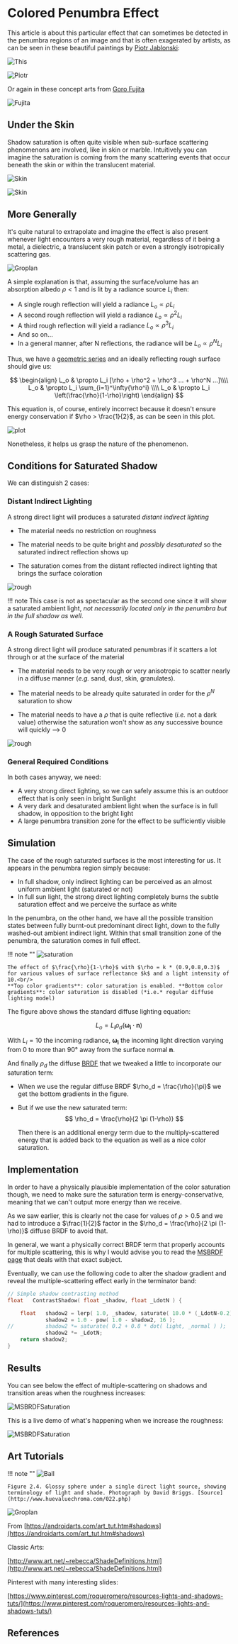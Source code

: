 ﻿# Colored Penumbra Effect

This article is about this particular effect that can sometimes be detected in the penumbra regions of an image and that is often exagerated by artists,
 as can be seen in these beautiful paintings by [Piotr Jablonski](https://www.behance.net/gallery/16101045/TOMCAT):

![This](images/141006_PJ_Tomcat3.jpg)

![Piotr](images/141006_PJ_Tomcat1.jpg)


Or again in these concept arts from [Goro Fujita](https://twitter.com/gorosart)

![Fujita](images/SaturationEffect2.jpg)


## Under the Skin

Shadow saturation is often quite visible when sub-surface scattering phenomenons are involved, like in skin or marble.
Intuitively you can imagine the saturation is coming from the many scattering events that occur beneath the skin or within the translucent material.

![Skin](images/SaturationInTheMiddle.jpg)

![Skin](images/SubSurfaceScattering.jpg)


## More Generally

It's quite natural to extrapolate and imagine the effect is also present whenever light encounters a very rough material, regardless of it being a metal, a dielectric, a translucent skin patch or even a strongly isotropically scattering gas.

![Groplan](images/ShadowSaturation.jpg)

A simple explanation is that, assuming the surface/volume has an absorption albedo $\rho < 1$ and is lit by a radiance source $L_i$ then:

* A single rough reflection will yield a radiance $L_o \propto\rho L_i$
* A second rough reflection will yield a radiance $L_o \propto\rho^2 L_i$
* A third rough reflection will yield a radiance $L_o \propto\rho^3 L_i$
* And so on...
* In a general manner, after N reflections, the radiance will be $L_o \propto\rho^N L_i$

Thus, we have a [geometric series](http://mathworld.wolfram.com/GeometricSeries.html) and an ideally reflecting rough surface should give us:

$$
\begin{align}
 L_o & \propto L_i [\rho + \rho^2 + \rho^3 ...  + \rho^N ...]\\\\
 L_o & \propto L_i \sum_{i=1}^\infty{\rho^i} \\\\
 L_o & \propto L_i \left(\frac{\rho}{1-\rho}\right)
 \end{align}
$$

This equation is, of course, entirely incorrect because it doesn't ensure energy conservation if $\rho > \frac{1}{2}$, as can be seen in this plot.

![plot](images/InfiniteBounces.jpg)


Nonetheless, it helps us grasp the nature of the phenomenon.


## Conditions for Saturated Shadow

We can distinguish 2 cases:

### Distant Indirect Lighting

A strong direct light will produces a saturated *distant indirect lighting*

* The material needs no restriction on roughness

* The material needs to be quite bright and *possibly desaturated* so the saturated indirect reflection shows up

* The saturation comes from the distant reflected indirect lighting that brings the surface coloration

![rough](images/SaturatedIndirectLight.jpg)

!!! note
    This case is not as spectacular as the second one since it will show a saturated ambient light, *not necessarily located only in the penumbra but in the full shadow as well*.


### A Rough Saturated Surface

A strong direct light will produce saturated penumbras if it scatters a lot through or at the surface of the material

* The material needs to be very rough or very anisotropic to scatter nearly in a diffuse manner (*e.g.* sand, dust, skin, granulates).

* The material needs to be already quite saturated in order for the $\rho^N$ saturation to show

* The material needs to have a $\rho$ that is quite reflective (*i.e.* not a dark value) otherwise the saturation won't show as any successive bounce will quickly --> 0

![rough](images/RoughSaturatedSurface.jpg)


### General Required Conditions

In both cases anyway, we need:

* A very strong direct lighting, so we can safely assume this is an outdoor effect that is only seen in bright Sunlight
* A very dark and desaturated ambient light when the surface is in full shadow, in opposition to the bright light
* A large penumbra transition zone for the effect to be sufficiently visible


## Simulation

The case of the rough saturated surfaces is the most interesting for us. It appears in the penumbra region simply because:

* In full shadow, only indirect lighting can be perceived as an almost uniform ambient light (saturated or not)
* In full sun light, the strong direct lighting completely burns the subtle saturation effect and we perceive the surface as white

In the penumbra, on the other hand, we have all the possible transition states between fully burnt-out predominant direct light, down to the fully washed-out ambient indirect light.
Within that small transition zone of the penumbra, the saturation comes in full effect.

!!! note ""
    ![saturation](images/SaturationEffect.jpg)

    The effect of $\frac{\rho}{1-\rho}$ with $\rho = k * (0.9,0.8,0.3)$ for various values of surface reflectance $k$ and a light intensity of 10.<br/>
	**Top color gradients**: color saturation is enabled. **Bottom color gradients**: color saturation is disabled (*i.e.* regular diffuse lighting model)


The figure above shows the standard diffuse lighting equation:

$$
L_o = L_i \rho_d (\boldsymbol{\omega_i}\cdot\boldsymbol{n})
$$

With $L_i=10$ the incoming radiance, $\boldsymbol{\omega_i}$ the incoming light direction varying from 0 to more than 90° away from the surface normal $\boldsymbol{n}$.

And finally $\rho_d$ the diffuse [BRDF](../../BRDF/BRDF%20Definition/) that we tweaked a little to incorporate our saturation term:

* When we use the regular diffuse BRDF $\rho_d = \frac{\rho}{\pi}$ we get the bottom gradients in the figure.

* But if we use the new saturated term:
$$
\rho_d = \frac{\rho}{2 \pi (1-\rho)}
$$

    Then there is an additional energy term due to the multiply-scattered energy that is added back to the equation as well as a nice color saturation.


## Implementation

In order to have a physically plausible implementation of the color saturation though, we need to make sure the saturation term is energy-conservative, meaning that we can't output more energy than we receive.

As we saw earlier, this is clearly not the case for values of $\rho > 0.5$ and we had to introduce a $\frac{1}{2}$ factor in the $\rho_d = \frac{\rho}{2 \pi (1-\rho)}$ diffuse BRDF to avoid that.


In general, we want a physically correct BRDF term that properly accounts for multiple scattering, this is why I would advise you to read the [MSBRDF page](../../BRDF/MSBRDF) that deals with that exact subject.

Eventually, we can use the following code to alter the shadow gradient and reveal the multiple-scattering effect early in the terminator band:

``` C++
// Simple shadow contrasting method
float	ContrastShadow( float _shadow, float _LdotN ) {

	float	shadow2 = lerp( 1.0, _shadow, saturate( 10.0 * (_LdotN-0.2) ) );	// This removes shadowing on back faces
			shadow2 = 1.0 - pow( 1.0 - shadow2, 16 );
//			shadow2 *= saturate( 0.2 + 0.8 * dot( light, _normal ) );			// Larger L.N, eating into the backfaces
			shadow2 *= _LdotN;
	return shadow2;
}
```

## Results

You can see below the effect of multiple-scattering on shadows and transition areas when the roughness increases:

![MSBRDFSaturation](../../BRDF/images/MSBRDFSaturation.jpg)


This is a live demo of what's happening when we increase the roughness:

![MSBRDFSaturation](../../BRDF/images/MSBRDFSaturation.gif)


## Art Tutorials

!!! note ""
    ![Ball](images/Ball.jpg)

    Figure 2.4. Glossy sphere under a single direct light source, showing terminology of light and shade. Photograph by David Briggs. [Source](http://www.huevaluechroma.com/022.php)

![Groplan](images/SaturationExample.jpg)

From [https://androidarts.com/art_tut.htm#shadows](https://androidarts.com/art_tut.htm#shadows)

Classic Arts:

[http://www.art.net/~rebecca/ShadeDefinitions.html](http://www.art.net/~rebecca/ShadeDefinitions.html)

Pinterest with many interesting slides:

[https://www.pinterest.com/roqueromero/resources-lights-and-shadows-tuts/](https://www.pinterest.com/roqueromero/resources-lights-and-shadows-tuts/)


## References

[^1]: 
